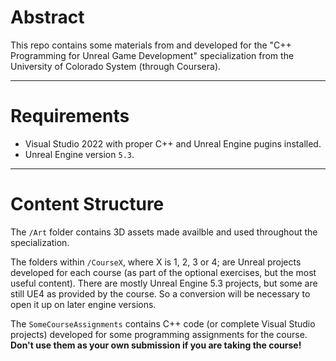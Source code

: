 # Abstract

This repo contains some materials from and developed for the "C++ Programming for Unreal Game Development" specialization from the University of Colorado System (through Coursera).

---

# Requirements

- Visual Studio 2022 with proper C++ and Unreal Engine pugins installed.
- Unreal Engine version `5.3`.

---

# Content Structure

The `/Art` folder contains 3D assets made availble and used throughout the specialization.

The folders within `/CourseX`, where X is 1, 2, 3 or 4; are Unreal projects developed for each course (as part of the optional exercises, but the most useful content). There are mostly Unreal Engine 5.3 projects, but some are still UE4 as provided by the course. So a conversion will be necessary to open it up on later engine versions.

The `SomeCourseAssignments` contains C++ code (or complete Visual Studio projects) developed for some programming assignments for the course. **Don't use them as your own submission if you are taking the course!**
